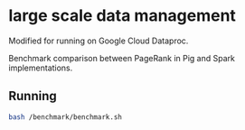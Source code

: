 # large scale data management

Modified for running on Google Cloud Dataproc.

Benchmark comparison between PageRank in Pig and Spark implementations.

## Running

```bash
bash /benchmark/benchmark.sh
```